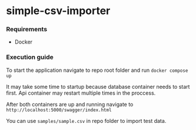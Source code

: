 # simple-csv-importer

### Requirements
- Docker

### Execution guide
To start the application navigate to repo root folder and run ```docker compose up```

It may take some time to startup because database container needs to start first.
Api container may restart multiple times in the proccess.

After both containers are up and running navigate to ```http://localhost:5000/swagger/index.html```

You can use ```samples/sample.csv``` in repo folder to import test data.
